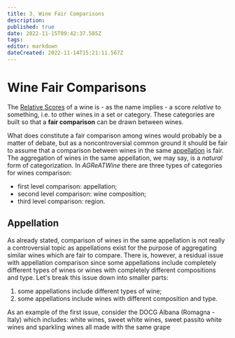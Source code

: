 ```yaml
---
title: 3. Wine Fair Comparisons
description: 
published: true
date: 2022-11-15T09:42:37.585Z
tags: 
editor: markdown
dateCreated: 2022-11-14T15:21:11.567Z
---
```


# Wine Fair Comparisons
The [Relative Scores](/Documentation/relative-score) of a wine is - as the name implies - a score *relative* to something, i.e. to other wines in a set or category. These categories are built so that a **fair comparison** can be drawn between wines. 

What does constitute a fair comparison among wines would probably be a matter of debate, but as a noncontroversial common ground it should be fair to assume that a comparison between wines in the same [appellation](https://en.wikipedia.org/wiki/Appellation) is fair. The aggregation of wines in the same appellation, we may say, is a *natural* form of categorization. In *AGReATWine* there are three types of categories for wines comparison:

- first level comparison: appellation;
- second level comparison: wine composition;
- third level comparison: region.

## Appellation

As already stated, comparison of wines in the same appellation is not really a controversial topic as appellations exist for the purpose of aggregating similar wines which are fair to compare. There is, however, a residual issue with appellation comparison since some appellations include completely different types of wines or wines with completely different compositions and type. Let's break this issue down into smaller parts:

1. some appellations include different types of wine;
2. some appellations include wines with different composition and type.

As an example of the first issue, consider the DOCG Albana (Romagna - Italy) which includes: white wines, sweet white wines, sweet passito white wines and sparkling wines all made with the same grape